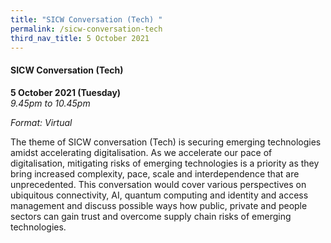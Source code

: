 ```yaml
---
title: "SICW Conversation (Tech) "
permalink: /sicw-conversation-tech
third_nav_title: 5 October 2021
---
```

#### SICW Conversation (Tech) 

**5 October 2021 (Tuesday)**  
*9.45pm to 10.45pm*

*Format: Virtual*

The theme of SICW conversation (Tech) is securing emerging technologies amidst accelerating digitalisation. As we accelerate our pace of digitalisation, mitigating risks of emerging technologies is a priority as they bring increased complexity, pace, scale and interdependence that are unprecedented. This conversation would cover various perspectives on ubiquitous connectivity, AI, quantum computing and identity and access management and discuss possible ways how public, private and people sectors can gain trust and overcome supply chain risks of emerging technologies. 